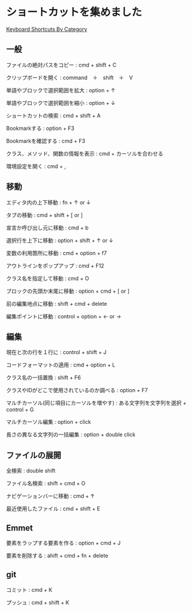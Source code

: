 # ショートカットを集めました

[Keyboard Shortcuts By Category](https://www.jetbrains.com/help/webstorm/2016.2/keyboard-shortcuts-by-category.html)


## 一般

ファイルの絶対パスをコピー
: cmd + shift + C

クリップボードを開く
: command　＋　shift　＋　V

単語やブロックで選択範囲を拡大
: option + ↑

単語やブロックで選択範囲を縮小
: option + ↓

ショートカットの検索
: cmd + shift + A

Bookmarkする
: option + F3

Bookmarkを確認する
: cmd + F3

クラス、メソッド、関数の情報を表示
: cmd + カーソルを合わせる

環境設定を開く
: cmd + ,



## 移動

エディタ内の上下移動
: fn + ↑ or ↓

タブの移動
: cmd + shift + [ or ]

宣言か呼び出し元に移動
: cmd + b

選択行を上下に移動
: option + shift + ↑ or ↓

変数の利用箇所に移動
: cmd + option + f7

アウトラインをポップアップ
: cmd + F12

クラス名を指定して移動
: cmd + O

ブロックの先頭か末尾に移動
: option + cmd + [ or ]

前の編集地点に移動
: shift + cmd + delete

編集ポイントに移動
: control + option + ← or →




## 編集

現在と次の行を１行に
: control + shift + J

コードフォーマットの適用
: cmd + option + L

クラス名の一括置換
: shift + F6

クラスやIDがどこで使用されているのか調べる
: option + F7

マルチカーソル(同じ項目にカーソルを増やす)
: ある文字列を文字列を選択 + control + G

マルチカーソル編集
: option + click

長さの異なる文字列の一括編集
: option + double click




## ファイルの展開

全検索
: double shift

ファイル名検索
: shift + cmd + O

ナビゲーションバーに移動
: cmd + ↑

最近使用したファイル
: cmd + shift + E


## Emmet

要素をラップする要素を作る
: option + cmd + J

要素を削除する
: ahift + cmd + fn + delete


## git

コミット
: cmd + K

プッシュ
: cmd + shift + K






























